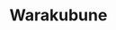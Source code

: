 ---
layout: place
title: "Warakubune"
permalink: /california/san-francisco/warakubune.html
stateAbbr: CA
stateName: California
cityName: San Francisco
place_id: ChIJGQnGlh5-j4ARAXOJ0vGq53k
photos:
  - name: >-
      places/ChIJGQnGlh5-j4ARAXOJ0vGq53k/photos/AeeoHcLwTGUU1s1J5kyhoYnsFf5PNCtQdTrxWMdj9qUGgkSXwcwTmch9wimE_bqztAlwRN58TBo1n3W5DtPu6J8Nrk-zL5owA5_1WnRK2E8tYyiC_Q2RETs_6HED4Wx3F71Qx0ABZCcNbMR1psMSnH7jGatvKDJu9fAbOu002vFt6wLvL_H98BoLQnaoFNOqiazQEP390PdHfoIUzcGbltz_N2Po2NdUHgvzb25WH0Nx5y70DagbTa0liaoBHezB8dkTWvO4jV5_KQmsd9cUCrZqt7WtnAkvke6Yf7Yxg4El3JGsJlR-CP6Bbv-ypuZRBKYwF5M1okt7mFN184A8IxYA_YyxgG8DKqFExe6BuuCUY_OPywxVmZPScyXF-OJbpINry-TE8qX9kcI7iDhHnK82QOS5i_qOm1vHQyFKLABJ_uDIDGEv
    widthPx: 750
    heightPx: 560
    authorAttributions:
      - displayName: David Antoine
        uri: https://maps.google.com/maps/contrib/114098501587613332276
        photoUri: >-
          https://lh3.googleusercontent.com/a/ACg8ocLNVJe1TA-7LeGm24-ZZMaL5w1NZHoQkXLVeapEOqDAdC-IGZo=s100-p-k-no-mo
    flagContentUri: >-
      https://www.google.com/local/imagery/report/?cb_client=maps_api_places.places_api&image_key=!1e10!2sCIHM0ogKEICAgICOlprT0gE&hl=en-US
    googleMapsUri: >-
      https://www.google.com/maps/place//data=!3m4!1e2!3m2!1sCIHM0ogKEICAgICOlprT0gE!2e10!4m2!3m1!1s0x808f7e1e96c60919:0x79e7aaf1d2897301
  - name: >-
      places/ChIJGQnGlh5-j4ARAXOJ0vGq53k/photos/AeeoHcJ8yUqu3Yk5lHlJUGf2jjZ9aFwphX37wNENIWIQr6h6m4hYgnyxBitWTuEAawkFvPBPOyM-CfsUeck8I44UOayX1w3jdZoFKirptPif_UO2vSOZ1DQ_xJMoG5v3vHKvPHlMU43t0GJsBHqjQNwZW8_E5kGo1WVQn5G34QxfcdPyBc5_nU5u8O4ivXiZqW7CX33v79pz3FC9udsUTdgNmKpCuIRfQPT8YDa33mqjN2mUZRFlFkcVodkS_WM8xlj1y5EKY7_kAWzVwATvsKo_c27RdNq9BqTcvbGJB4WWWJbDyhXP8OnygpIQwjcFYHLDNh04SENwugwrgMO6rfAx6UUK6P52dTIr4zWKuom1yZSQ85FhqSRZHS1n50-FK84tefWPc0GMdYvgG_OExoO50k5EjKl4AynDcDMXiQuBOZXidQjg
    widthPx: 4080
    heightPx: 3072
    authorAttributions:
      - displayName: Gal Talmor
        uri: https://maps.google.com/maps/contrib/102881326758163931256
        photoUri: >-
          https://lh3.googleusercontent.com/a-/ALV-UjVKaIU2cLQZ_ku89xw-QL27OzMTunzur44U6pGbOscWgo_HN3_0Vw=s100-p-k-no-mo
    flagContentUri: >-
      https://www.google.com/local/imagery/report/?cb_client=maps_api_places.places_api&image_key=!1e10!2sCIHM0ogKEICAgICRzbXR_AE&hl=en-US
    googleMapsUri: >-
      https://www.google.com/maps/place//data=!3m4!1e2!3m2!1sCIHM0ogKEICAgICRzbXR_AE!2e10!4m2!3m1!1s0x808f7e1e96c60919:0x79e7aaf1d2897301
  - name: >-
      places/ChIJGQnGlh5-j4ARAXOJ0vGq53k/photos/AeeoHcL1RHUe34A1X9KOLEbAicJviEtgFqy9AQZ0GEXTVxYfffGjojCAjTTcAPRUYGAvcRLBYyu4gNpCvQyL_G4y6qbO3eDC_ZDYbSr1dC8ZHRwZ-_OwpxotqXv1DNWPxwvWhIYkfOmq5tkgv3_ZyClf0moY7G_Gyn2sxSV5ckeHRv141vaINW4HcWISJcI6180hWAQ3JtD_2kXRJFnrudWoMP4dSFutV0RwsC_yaZ0pcXx23PBgOa_9TRTLJQ7rzUeORDldziSqF-L2NY1ty7FIKt8IMHNdj5vQSG1bZ_dx1OD2ODgAL8bJ9c0M8o6nPZ4n0c-3AO6qaBjNzfnEjlyR2IxUp712Or1xltdfKCaHOewS_fgEccFxcWo0nN-m3zlJYYEHFoH-gneFipryERkKtuR2JsO-x7EmISIHkOMNQHjJn8I
    widthPx: 3600
    heightPx: 4800
    authorAttributions:
      - displayName: Winnie Xu
        uri: https://maps.google.com/maps/contrib/111001962185833793545
        photoUri: >-
          https://lh3.googleusercontent.com/a-/ALV-UjUhXoArw687w9TnJnEd-G8t1jmgeDS8FtJwkY8Qv6c4lm6t0p_49A=s100-p-k-no-mo
    flagContentUri: >-
      https://www.google.com/local/imagery/report/?cb_client=maps_api_places.places_api&image_key=!1e10!2sCIHM0ogKEICAgIDHoJfJ9AE&hl=en-US
    googleMapsUri: >-
      https://www.google.com/maps/place//data=!3m4!1e2!3m2!1sCIHM0ogKEICAgIDHoJfJ9AE!2e10!4m2!3m1!1s0x808f7e1e96c60919:0x79e7aaf1d2897301
  - name: >-
      places/ChIJGQnGlh5-j4ARAXOJ0vGq53k/photos/AeeoHcJkVb1xNxBJcAdx6hj5QQfjwccbXR8dxaGfveY_oBijA1GxCLnsPJq0jUIrlybdqElleCoqt4SLx4xnKuEKbnM1DoE0lC8_N5i5m9xeeSKbK8DjQuwcwaZjZ1sxx8TFnsre78YQFIibRpiPrZLXhbNe-xGxcnwMQwqplSm4mA01lYYiAL_Lzp5SkgzwW0A1R7EIH-xE4KE5M6ZjUCsUGAu_IxryJw0QTwQd_rHXRJ8oMD8xxxgNgvdU9hoWZP42wJK37oCsONnkQr5RC9O93lyg7dDz8WCnKf9tLzJizStc92rpsYasuajJfM5-OY-70oCe1pwRj1OJnEZlv6qvZv0Br7OD9tBfJKy7Eiq4ZWxdf2eNPuiSKeE4KBA3RBQu2-rjAUyfq0L7WQmjEWjn5TjN0WBqJQSRiXaaV_xS8zWkuU8
    widthPx: 4080
    heightPx: 3072
    authorAttributions:
      - displayName: Ken Wong
        uri: https://maps.google.com/maps/contrib/116396021024611789723
        photoUri: >-
          https://lh3.googleusercontent.com/a-/ALV-UjWfEukxArLTDtBr1RGV91KS9bGI6slGaXP2hHFu5EdHdn-K3nbweQ=s100-p-k-no-mo
    flagContentUri: >-
      https://www.google.com/local/imagery/report/?cb_client=maps_api_places.places_api&image_key=!1e10!2sCIHM0ogKEICAgID_9fCI-gE&hl=en-US
    googleMapsUri: >-
      https://www.google.com/maps/place//data=!3m4!1e2!3m2!1sCIHM0ogKEICAgID_9fCI-gE!2e10!4m2!3m1!1s0x808f7e1e96c60919:0x79e7aaf1d2897301
  - name: >-
      places/ChIJGQnGlh5-j4ARAXOJ0vGq53k/photos/AeeoHcJdmK1V9NUWXO4-RXUTmGWWqn8MKRcQUbbR61JLfDejlVc5UgvF3UoVJKBDipp4ZNZeZJ_lxx3-1lbvo99RSycUtxiNAjtHaOxnNKZ7VHANRbFn6xlmfkzuPsYsCpWaJksW0zODc4n3AJmT5RDahv9SjSUNVVp-FKGSruZ68XzqRMEu6i4_zaW45KhxSSlSXyAnkGh7_DPe1sYCQzMCvn2EI4HH1CvuPpV1f2EADpqX5bISG7RANypNpGMclYtAAVe5pdF1iymREaFfgARC9sk4U2aWK6Rz1rowYQXxQmDOFuRKmZS9PGHSFtNX8-JjIRjPGUwfVh1D2HeoIPa_MQ8M6Btb7VlpTO0FIWdMt7heaC6Vs19gIFBveTdBmdM3_qEIUeoFKoOf1Uv24mNQyJk6HUq7iMq95sgmtFdGhZ1lj6Sw
    widthPx: 4032
    heightPx: 3024
    authorAttributions:
      - displayName: Gee Chavez
        uri: https://maps.google.com/maps/contrib/109052118587346343353
        photoUri: >-
          https://lh3.googleusercontent.com/a-/ALV-UjWGAh0Yi5chwc3apOLyI1-CHJqDyJrMLbH1RnWfgz8J-8mDeMLT=s100-p-k-no-mo
    flagContentUri: >-
      https://www.google.com/local/imagery/report/?cb_client=maps_api_places.places_api&image_key=!1e10!2sCIHM0ogKEICAgICWv_SX0gE&hl=en-US
    googleMapsUri: >-
      https://www.google.com/maps/place//data=!3m4!1e2!3m2!1sCIHM0ogKEICAgICWv_SX0gE!2e10!4m2!3m1!1s0x808f7e1e96c60919:0x79e7aaf1d2897301
  - name: >-
      places/ChIJGQnGlh5-j4ARAXOJ0vGq53k/photos/AeeoHcJE7edYqnZvbWnOqCAGrFMDCyjRp12yWwETi3YQHWiaG695NioMktHD2C29MpSVyRT0vSyKSM21yOedXT_x7ic-SZOamV5yIlLsrspW_TktfsmqLgQgBAMdNhUoL7FTt0yF227JtNiF-BpHkdya5Gku0wqfqXIHxuTxjkhXpyCJm6zTd2qRMRXQ17PclfwN_Xy3XuLuwwagUCAPc_FGjsGiWVJV94rnB4OTRCQgbQmdMTq2kbv9WFbtqsfYDETu7hZhgRCHsZ-HkMzrqyTM6CHj_Z_l6ywX5BHKJhdAVhL5pDwbOXaxfr-bIcgPxwMlQ_BIfpDl-ubUQMF_J69jKuUlrv2DGs344wkQvURCS0WormJTHlBNVy-O7wjoRR2iUkng_wMlTAeCT7iGHHDDSlnhOBYtLP0sKCEncfA3r3R7Pf5O
    widthPx: 4080
    heightPx: 3072
    authorAttributions:
      - displayName: Gal Talmor
        uri: https://maps.google.com/maps/contrib/102881326758163931256
        photoUri: >-
          https://lh3.googleusercontent.com/a-/ALV-UjVKaIU2cLQZ_ku89xw-QL27OzMTunzur44U6pGbOscWgo_HN3_0Vw=s100-p-k-no-mo
    flagContentUri: >-
      https://www.google.com/local/imagery/report/?cb_client=maps_api_places.places_api&image_key=!1e10!2sCIHM0ogKEICAgICRzbXR6gE&hl=en-US
    googleMapsUri: >-
      https://www.google.com/maps/place//data=!3m4!1e2!3m2!1sCIHM0ogKEICAgICRzbXR6gE!2e10!4m2!3m1!1s0x808f7e1e96c60919:0x79e7aaf1d2897301
  - name: >-
      places/ChIJGQnGlh5-j4ARAXOJ0vGq53k/photos/AeeoHcKxg6zZdxry3w7WA0p2nKzAeHoDosG8bluajeZFUWlCZEratlYxC6krCLedgzuSfnRKNmfo6WIzLt_8DwrhDf-dsfu3p9AoqO8YCs8vdBlpqGXx9H3VBD4QFiXUPu0Cq8KOCAgLJ9SEno2vN6OW6vubZFFCXh6qUx6YXSKCtzWxG6mQ9GMZ-SRAMHBZTCgWIFvHbmkM8jz5MXKLy6goCIhfkBnOhtYrIacmt-U74_G8mTrAQ4GEKfLsk4EulvqYypv9eTfmKM9CtTkD6oppCIDEV0-dy7PLtbvSfv5vf5DdO15w6ZTmE_tUVXZfDaTren4EsSQDo2OyDoI8KtRbYo5fm9Hx8gF0mv8Q8MPen1sR1Mt6qosL17Ls0TgvxxSJozoD4uAWAPiLkFhveW7Ko3yqlsSLIlngD42hqf6cJe5hZw
    widthPx: 2736
    heightPx: 3648
    authorAttributions:
      - displayName: Pierpaolo Zizzi
        uri: https://maps.google.com/maps/contrib/109733795196809685290
        photoUri: >-
          https://lh3.googleusercontent.com/a-/ALV-UjUPkL5aYaxfcvUqzCa1-rmWde90edKfIOJnrTnxrXrEuDA0ZkFxvA=s100-p-k-no-mo
    flagContentUri: >-
      https://www.google.com/local/imagery/report/?cb_client=maps_api_places.places_api&image_key=!1e10!2sCIHM0ogKEICAgICR_KySZg&hl=en-US
    googleMapsUri: >-
      https://www.google.com/maps/place//data=!3m4!1e2!3m2!1sCIHM0ogKEICAgICR_KySZg!2e10!4m2!3m1!1s0x808f7e1e96c60919:0x79e7aaf1d2897301
  - name: >-
      places/ChIJGQnGlh5-j4ARAXOJ0vGq53k/photos/AeeoHcI9e-HqVwq9tjIn6tElYrCQGVf2HMgE4QP5MKtGHRwfzy3tIa40i74b4xAep4eRUd78s1v2Gf4ocYKSe-J5osLR_BTklV90aXyFg4jCujT6s7nVlNokkWro38LIV_UGjIvkjLnjptVkSaBz6H_arqtGY27yEXaYBnQllQ4rphj5hPcyjKezxMb3h-Gc85GPqM5QZe7yyRRuUQ-5Nygeq6qsBwjdi4aPt-MGU2jGI0sThWpgYFz5E8S00W8NsuSIj5s0WVEifwP4kmJVcHTJj0IaH1PJonpRrFupCZKnITXyEmIBj_AWLfOf32cCW6dPxwHV3KGCfDGV6ZX0SvHp8KXcxtesxsn1ooBFwmW7D4UHlIMhaQ3DYOubinC-l1ZkpKm6vEU1A2VgWzm--die0b5GRv8KW7jbmv6HCHj0ff2ePw
    widthPx: 4080
    heightPx: 3072
    authorAttributions:
      - displayName: Gal Talmor
        uri: https://maps.google.com/maps/contrib/102881326758163931256
        photoUri: >-
          https://lh3.googleusercontent.com/a-/ALV-UjVKaIU2cLQZ_ku89xw-QL27OzMTunzur44U6pGbOscWgo_HN3_0Vw=s100-p-k-no-mo
    flagContentUri: >-
      https://www.google.com/local/imagery/report/?cb_client=maps_api_places.places_api&image_key=!1e10!2sCIHM0ogKEICAgIDV9f7tGQ&hl=en-US
    googleMapsUri: >-
      https://www.google.com/maps/place//data=!3m4!1e2!3m2!1sCIHM0ogKEICAgIDV9f7tGQ!2e10!4m2!3m1!1s0x808f7e1e96c60919:0x79e7aaf1d2897301
  - name: >-
      places/ChIJGQnGlh5-j4ARAXOJ0vGq53k/photos/AeeoHcKY_38lZrQuowKECLIbg8aa6H2kDlOLXpvoS0I5qpGkLrjgbHzB81vPwJ-0bp9IpRbSiE5SPnVLAD-LwC5bmKo-_5id1du27W8Pe-3YffC83IAP4qLx3UoD8ASSSDG_CGDSgIwa70-iasgIzTvr0wVXBH3tJm2EqB6hgXt6XJFgwc448odFiHdTAvNGm7tjPnvHNKQLaT85aQ-263hybuApKGpj2gEnihYw5ufAgQjnp7zYZV5nqu64n9Kw39tSKsW4VmRhtlGCTPJU9gMJjS9mt-L3E-gyH5MHkToBvdSoSioeI2wd0i9l_LCt7AQ0y3FgjO_n6DCcqaFmXA2pD2-acsNAjJ-fIwWj8zPI5b5WAPXUGwahGh6KAbmjJMLW3fhNo499AlmIKAgNcLdSbnBj3WKa2HE_IuLQa-mWmZK86A
    widthPx: 4080
    heightPx: 3072
    authorAttributions:
      - displayName: Ken Wong
        uri: https://maps.google.com/maps/contrib/116396021024611789723
        photoUri: >-
          https://lh3.googleusercontent.com/a-/ALV-UjWfEukxArLTDtBr1RGV91KS9bGI6slGaXP2hHFu5EdHdn-K3nbweQ=s100-p-k-no-mo
    flagContentUri: >-
      https://www.google.com/local/imagery/report/?cb_client=maps_api_places.places_api&image_key=!1e10!2sCIHM0ogKEICAgID_9fCIOg&hl=en-US
    googleMapsUri: >-
      https://www.google.com/maps/place//data=!3m4!1e2!3m2!1sCIHM0ogKEICAgID_9fCIOg!2e10!4m2!3m1!1s0x808f7e1e96c60919:0x79e7aaf1d2897301
  - name: >-
      places/ChIJGQnGlh5-j4ARAXOJ0vGq53k/photos/AeeoHcKl4i0Z4e6HJVm-ttAthdfKrvttEEGWGFlvTMDhrGc-CbcjARewzOuraGPAcGCxcdSSIM7Gj31eljA5o9aO1ESSTfvv9bn8qFD4BfhLG0HFMBgKspHB4ipxNDmMCsYXbk6LP24y3jNnQ_iKXRpZ1aICe3J3P8lN-LebCpI1j-cyjELNP2r-JLThlW7UcpkCzXHH8F9QkZjrvqtU-cPnqAIbXpLoorUyniweuCSt0LayFXZ8Qawl7DvI9Z3a-cyhggiijRe3TEnAYODHfLYLMfP-10hWECa64QFvNZ18OMWLqWacIE66DkoEYrk8KU5jm0E4edqME4xVOghgznTQ-f6rYyiSeYGCuSB8ScYUxz979T_rRDTfswED60OxiFuy3VM27hK9RFIGQp1Q3q1IDzSfjbcCp-R1WFJoWflGKoxT_dw
    widthPx: 3072
    heightPx: 4080
    authorAttributions:
      - displayName: Abby Cossentino
        uri: https://maps.google.com/maps/contrib/102703870034979518312
        photoUri: >-
          https://lh3.googleusercontent.com/a-/ALV-UjXBYJSkq3NX-JP-ztn60tB7mqnfGxp2PhOhvzFQ0CtNdpq6yCOhtA=s100-p-k-no-mo
    flagContentUri: >-
      https://www.google.com/local/imagery/report/?cb_client=maps_api_places.places_api&image_key=!1e10!2sCIHM0ogKEICAgIDZuMGKpAE&hl=en-US
    googleMapsUri: >-
      https://www.google.com/maps/place//data=!3m4!1e2!3m2!1sCIHM0ogKEICAgIDZuMGKpAE!2e10!4m2!3m1!1s0x808f7e1e96c60919:0x79e7aaf1d2897301
address: 307 Church St, San Francisco, CA 94114, USA
street: 307 Church St
city: San Francisco
state: CA
zip: '94114'
country: USA
neighborhood: Mission Dolores
latitude: '37.765955'
longitude: '-122.428631'
accessibility_options:
  wheelchairAccessibleParking: false
  wheelchairAccessibleRestroom: true
  wheelchairAccessibleSeating: true
business_status: OPERATIONAL
name: Warakubune
google_maps_links:
  directionsUri: >-
    https://www.google.com/maps/dir//''/data=!4m7!4m6!1m1!4e2!1m2!1m1!1s0x808f7e1e96c60919:0x79e7aaf1d2897301!3e0
  placeUri: https://maps.google.com/?cid=8784177553805505281
  writeAReviewUri: >-
    https://www.google.com/maps/place//data=!4m3!3m2!1s0x808f7e1e96c60919:0x79e7aaf1d2897301!12e1
  reviewsUri: >-
    https://www.google.com/maps/place//data=!4m4!3m3!1s0x808f7e1e96c60919:0x79e7aaf1d2897301!9m1!1b1
  photosUri: >-
    https://www.google.com/maps/place//data=!4m3!3m2!1s0x808f7e1e96c60919:0x79e7aaf1d2897301!10e5
primary_type: Sushi Restaurant
opening_hours:
  regular: null
  current: null
secondary_opening_hours:
  regular:
    weekdayDescriptions: null
    type: null
  current:
    weekdayDescriptions: null
    type: null
phone: +1 415 252 8383
price_level: PRICE_LEVEL_MODERATE
price_range: $30 &ndash; $50
rating: '4.5'
rating_count: 317
website: null
description: >-
  Diners at this Japanese joint snag their sushi from boats that sail by on a
  conveyor belt.
reviews:
  - name: >-
      places/ChIJGQnGlh5-j4ARAXOJ0vGq53k/reviews/ChdDSUhNMG9nS0VJQ0FnSUNfOGF2S3B3RRAB
    relativePublishTimeDescription: 2 months ago
    rating: 3
    text:
      text: >-
        A good sushi place is typically about the attention to details and not
        just the taste of the sushi .  That function is typically owned by the
        sushi chef him/herself.  Warakubune has some work to do on that front. 
        A good sushi chef is fully aware of every customer he can oversee. 
        That's from whether drinks need to be refilled, ginger replenish or
        reading searching eyes for something special.  Warakubune falls short on
        these little but highly appreciated items.  Presentation is another
        part, in particular when you load up the sushi boats.  There is no need
        to overload a sushi boat, rather get each plate presented to look nice
        and clean.  We do eat with our eyes as our taste buds.


        So now to the plates, I worked myself through a criss cross of
        selections.  From the top:

        As it was a cool evening I started with miso soup, unfortunately the
        soup lacked depth and flavor.  The sake sushi was fantastic, I must
        think they just got fresh salmon.  It was plum juicy yet firm and tender
        all in the same time ... Great job.  The maguro on the side must have
        had a tough life, it didn't have that tuna flavor or texture.. bummer
        for me and bummer for the poor fish.  The spicy scallop handroll was
        also a bit disappointing.  Neither the scallop flavor nor the supportive
        spice came through.  It felt like I ate a roll with rice and
        something...

        Last but not least the Uni. I love uni, if I'm in a sushi restaurant I
        must try at least once piece.  This uni was alright but doesn't stand
        out.  One of the key issues with uni, you can't serve it very cold as
        the flavours are lost and of course not warm as it spoils but right
        before it starts to warm up the flavours come out.  At 12$ a piece I
        expect the sushi chef to know such details.


        If you ask me if I'd go back. I wouldn't.
      languageCode: en
    originalText:
      text: >-
        A good sushi place is typically about the attention to details and not
        just the taste of the sushi .  That function is typically owned by the
        sushi chef him/herself.  Warakubune has some work to do on that front. 
        A good sushi chef is fully aware of every customer he can oversee. 
        That's from whether drinks need to be refilled, ginger replenish or
        reading searching eyes for something special.  Warakubune falls short on
        these little but highly appreciated items.  Presentation is another
        part, in particular when you load up the sushi boats.  There is no need
        to overload a sushi boat, rather get each plate presented to look nice
        and clean.  We do eat with our eyes as our taste buds.


        So now to the plates, I worked myself through a criss cross of
        selections.  From the top:

        As it was a cool evening I started with miso soup, unfortunately the
        soup lacked depth and flavor.  The sake sushi was fantastic, I must
        think they just got fresh salmon.  It was plum juicy yet firm and tender
        all in the same time ... Great job.  The maguro on the side must have
        had a tough life, it didn't have that tuna flavor or texture.. bummer
        for me and bummer for the poor fish.  The spicy scallop handroll was
        also a bit disappointing.  Neither the scallop flavor nor the supportive
        spice came through.  It felt like I ate a roll with rice and
        something...

        Last but not least the Uni. I love uni, if I'm in a sushi restaurant I
        must try at least once piece.  This uni was alright but doesn't stand
        out.  One of the key issues with uni, you can't serve it very cold as
        the flavours are lost and of course not warm as it spoils but right
        before it starts to warm up the flavours come out.  At 12$ a piece I
        expect the sushi chef to know such details.


        If you ask me if I'd go back. I wouldn't.
      languageCode: en
    authorAttribution:
      displayName: R M
      uri: https://www.google.com/maps/contrib/113511242686982361952/reviews
      photoUri: >-
        https://lh3.googleusercontent.com/a-/ALV-UjU9WGA0XpI-2WgxSDhQ1zNLEC36V771jKArvexUWjjPxeTwItUL=s128-c0x00000000-cc-rp-mo-ba5
    publishTime: '2025-01-17T04:16:27.815271Z'
    flagContentUri: >-
      https://www.google.com/local/review/rap/report?postId=ChdDSUhNMG9nS0VJQ0FnSUNfOGF2S3B3RRAB&d=17924085&t=1
    googleMapsUri: >-
      https://www.google.com/maps/reviews/data=!4m6!14m5!1m4!2m3!1sChdDSUhNMG9nS0VJQ0FnSUNfOGF2S3B3RRAB!2m1!1s0x808f7e1e96c60919:0x79e7aaf1d2897301
  - name: >-
      places/ChIJGQnGlh5-j4ARAXOJ0vGq53k/reviews/ChdDSUhNMG9nS0VJQ0FnSUN2NXViSG13RRAB
    relativePublishTimeDescription: 4 months ago
    rating: 5
    text:
      text: >-
        Warakubune Sushi’s standout dish is their sushi salad—pictured here in
        all its glory! It’s a vibrant, low-carb option featuring an incredible
        medley of fresh sashimi paired with cherry tomatoes atop a refreshing
        base. Each bite is a perfect balance of freshness and flavor, making it
        both light and satisfying. Whether you’re health-conscious or just a
        sushi lover, this dish is an absolute must-try. Plus, the unique
        boat-style sushi bar setup adds a fun, interactive dining experience!
      languageCode: en
    originalText:
      text: >-
        Warakubune Sushi’s standout dish is their sushi salad—pictured here in
        all its glory! It’s a vibrant, low-carb option featuring an incredible
        medley of fresh sashimi paired with cherry tomatoes atop a refreshing
        base. Each bite is a perfect balance of freshness and flavor, making it
        both light and satisfying. Whether you’re health-conscious or just a
        sushi lover, this dish is an absolute must-try. Plus, the unique
        boat-style sushi bar setup adds a fun, interactive dining experience!
      languageCode: en
    authorAttribution:
      displayName: Terry Hinton, M.Sc, MBA
      uri: https://www.google.com/maps/contrib/112454379254705516954/reviews
      photoUri: >-
        https://lh3.googleusercontent.com/a-/ALV-UjXVc3wNYAPPaboFSsymW3UaO1o22WOvNjRBfCvd5TOdi0U2LZWL=s128-c0x00000000-cc-rp-mo-ba4
    publishTime: '2024-12-10T16:15:38.824071Z'
    flagContentUri: >-
      https://www.google.com/local/review/rap/report?postId=ChdDSUhNMG9nS0VJQ0FnSUN2NXViSG13RRAB&d=17924085&t=1
    googleMapsUri: >-
      https://www.google.com/maps/reviews/data=!4m6!14m5!1m4!2m3!1sChdDSUhNMG9nS0VJQ0FnSUN2NXViSG13RRAB!2m1!1s0x808f7e1e96c60919:0x79e7aaf1d2897301
  - name: >-
      places/ChIJGQnGlh5-j4ARAXOJ0vGq53k/reviews/ChZDSUhNMG9nS0VJQ0FnSUQzc2J2NENBEAE
    relativePublishTimeDescription: 4 months ago
    rating: 5
    text:
      text: >-
        Great sushi, fresh and high quality. Staff is nice and welcoming and I
        love the running-sushi concept. Not expensive as well, casual vibe. Will
        definitely come back!
      languageCode: en
    originalText:
      text: >-
        Great sushi, fresh and high quality. Staff is nice and welcoming and I
        love the running-sushi concept. Not expensive as well, casual vibe. Will
        definitely come back!
      languageCode: en
    authorAttribution:
      displayName: Roni Perry
      uri: https://www.google.com/maps/contrib/110023069232528645674/reviews
      photoUri: >-
        https://lh3.googleusercontent.com/a-/ALV-UjX5nwALWqawyU2IS-iZ9NLrK9_6KeXHCd5evEPbr4CCaUWBFqXM_A=s128-c0x00000000-cc-rp-mo-ba3
    publishTime: '2024-11-16T04:09:03.249161Z'
    flagContentUri: >-
      https://www.google.com/local/review/rap/report?postId=ChZDSUhNMG9nS0VJQ0FnSUQzc2J2NENBEAE&d=17924085&t=1
    googleMapsUri: >-
      https://www.google.com/maps/reviews/data=!4m6!14m5!1m4!2m3!1sChZDSUhNMG9nS0VJQ0FnSUQzc2J2NENBEAE!2m1!1s0x808f7e1e96c60919:0x79e7aaf1d2897301
  - name: >-
      places/ChIJGQnGlh5-j4ARAXOJ0vGq53k/reviews/ChdDSUhNMG9nS0VJQ0FnSURuMy1uYTZBRRAB
    relativePublishTimeDescription: 6 months ago
    rating: 5
    text:
      text: >-
        First time caller lol Holy cow, was the best thing ever. The place has a
        no frills vibe and clearly all about their fish. Probably one of my
        favorite sushi spots and the sashimi cuts are magical. They celebrated
        their 30th anniversary and hopefully more in the future. Love this
        place!
      languageCode: en
    originalText:
      text: >-
        First time caller lol Holy cow, was the best thing ever. The place has a
        no frills vibe and clearly all about their fish. Probably one of my
        favorite sushi spots and the sashimi cuts are magical. They celebrated
        their 30th anniversary and hopefully more in the future. Love this
        place!
      languageCode: en
    authorAttribution:
      displayName: Jenelle Gallagher
      uri: https://www.google.com/maps/contrib/108920355188240169455/reviews
      photoUri: >-
        https://lh3.googleusercontent.com/a-/ALV-UjXlJ61w_bDzUc_SrAuc29Sqez_eYv0POYHCyUoG0YEdzFHmFzA_Zw=s128-c0x00000000-cc-rp-mo-ba2
    publishTime: '2024-10-11T22:38:29.550349Z'
    flagContentUri: >-
      https://www.google.com/local/review/rap/report?postId=ChdDSUhNMG9nS0VJQ0FnSURuMy1uYTZBRRAB&d=17924085&t=1
    googleMapsUri: >-
      https://www.google.com/maps/reviews/data=!4m6!14m5!1m4!2m3!1sChdDSUhNMG9nS0VJQ0FnSURuMy1uYTZBRRAB!2m1!1s0x808f7e1e96c60919:0x79e7aaf1d2897301
  - name: >-
      places/ChIJGQnGlh5-j4ARAXOJ0vGq53k/reviews/ChdDSUhNMG9nS0VJQ0FnSUR2M2Jici1BRRAB
    relativePublishTimeDescription: 3 months ago
    rating: 5
    text:
      text: >-
        The salmon sashimi, hamachi, and special roll is my favorite! The
        special roll has an incredible sauce & is only $9.99 - super affordable
        for the amazing quality
      languageCode: en
    originalText:
      text: >-
        The salmon sashimi, hamachi, and special roll is my favorite! The
        special roll has an incredible sauce & is only $9.99 - super affordable
        for the amazing quality
      languageCode: en
    authorAttribution:
      displayName: Chi Fai Choi
      uri: https://www.google.com/maps/contrib/104612476255045856445/reviews
      photoUri: >-
        https://lh3.googleusercontent.com/a/ACg8ocKs4fpM5Z2xP3rKgo09ITOQuAMuQDTffUqOrQP--JRuijqeTg=s128-c0x00000000-cc-rp-mo
    publishTime: '2024-12-23T06:07:58.491118Z'
    flagContentUri: >-
      https://www.google.com/local/review/rap/report?postId=ChdDSUhNMG9nS0VJQ0FnSUR2M2Jici1BRRAB&d=17924085&t=1
    googleMapsUri: >-
      https://www.google.com/maps/reviews/data=!4m6!14m5!1m4!2m3!1sChdDSUhNMG9nS0VJQ0FnSUR2M2Jici1BRRAB!2m1!1s0x808f7e1e96c60919:0x79e7aaf1d2897301
parking_options:
  valetParking: false
payment_options:
  acceptsCreditCards: true
  acceptsDebitCards: true
  acceptsCashOnly: false
  acceptsNfc: true
allow_dogs: null
curbside_pickup: null
delivery: null
dine_in: true
good_for_children: null
good_for_groups: null
good_for_sports: false
live_music: false
menu_for_children: false
outdoor_seating: false
reservable: true
restroom: true
serves_beer: true
serves_breakfast: false
serves_brunch: false
serves_cocktails: false
serves_coffee: false
serves_dinner: true
serves_dessert: true
serves_lunch: true
serves_vegetarian_food: null
serves_wine: true
takeout: true

---